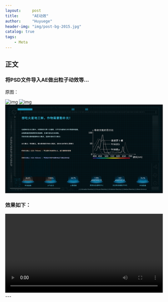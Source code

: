 ```yaml
---
layout:     post
title:      "AE动效"
author:     "Huyuege"
header-img: "img/post-bg-2015.jpg"
catalog: true
tags:
    - Meta
---
```


## 正文

### 将PSD文件导入AE做出粒子动效等...

原图：

![img](/videos/AE动效/画板1.png)
![img](/videos/AE动效/画板2.png)
![img](/videos/AE动效/画板3.png)


### 效果如下：
<!-- 直接嵌入视频 -->
<video controls width="100%">
  <source src="{{ '/videos/视频1.mp4' | relative_url }}" type="video/mp4">
  您的浏览器不支持视频标签
</video>
---
